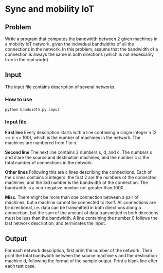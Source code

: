 # Sync and mobility IoT

## Problem
Write a program that computes the bandwidth between 2 given machines in a
mobility IoT network, given the individual bandwidths of all the connections
in the network. In this problem, assume that the bandwidth of a connection is
always the same in both directions (which is not necessarily true in the real
world).

## Input
The input file contains description of several networks.

### How to use
```python bandwidth.py input```


### Input file
__First line__
Every description starts with a line containing a single integer n (2 <= n <= 100), which is the
number of machines in the network. The machines are numbered from 1 to n.

__Second line__
The next line contains 3 numbers s, d, and c. The numbers s and d are the source and
destination machines, and the number c is the total number of connections in the
network.

__Other lines__
Following this are c lines describing the connections.
Each of the c lines contains 3 integers: the first 2 are the numbers of the
connected machines, and the 3rd number is the bandwidth of the connection. The
bandwidth is a non-negative number not greater than 1000.

__Misc.__
There might be more than one connection between a pair of machines, but a
machine cannot be connected to itself. All connections are bi-directional, i.e.
data can be transmitted in both directions along a connection, but the sum of
the amount of data transmitted in both directions must be less than the
bandwidth. A line containing the number 0 follows the last network description,
and terminates the input.

## Output
For each network description, first print the number of the network. Then print
the total bandwidth between the source machine s and the destination machine d,
following the format of the sample output. Print a blank line after each test
case.
